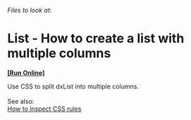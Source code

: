 <!-- default file list -->
*Files to look at*:

<!-- default file list end -->
# List - How to create a list with multiple columns 
<!-- run online -->
**[[Run Online]](https://codecentral.devexpress.com/t479648/)**
<!-- run online end -->


Use CSS to split dxList into multiple columns.<br><br>See also:<br><a href="https://www.devexpress.com/Support/Center/p/K18570">How to inspect CSS rules</a>

<br/>



